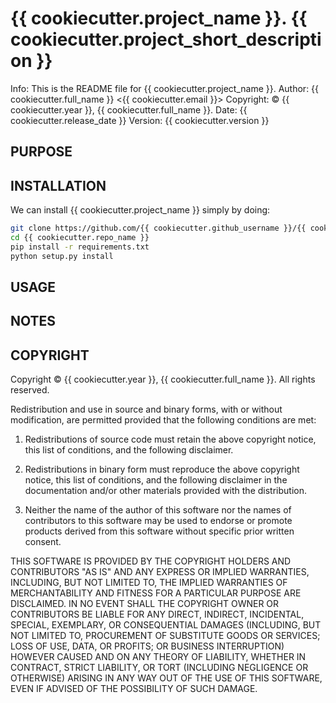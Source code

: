# {{ cookiecutter.project_name }}.  {{ cookiecutter.project_short_description }}

Info: This is the README file for {{ cookiecutter.project_name }}.
Author: {{ cookiecutter.full_name }} <{{ cookiecutter.email }}>
Copyright: © {{ cookiecutter.year }}, {{ cookiecutter.full_name }}.
Date: {{ cookiecutter.release_date }}
Version: {{ cookiecutter.version }}


## PURPOSE


## INSTALLATION

We can install {{ cookiecutter.project_name }} simply by doing:
```sh
git clone https://github.com/{{ cookiecutter.github_username }}/{{ cookiecutter.repo_name }}
cd {{ cookiecutter.repo_name }}
pip install -r requirements.txt
python setup.py install
```



## USAGE

## NOTES

## COPYRIGHT

Copyright © {{ cookiecutter.year }}, {{ cookiecutter.full_name }}.
All rights reserved.

Redistribution and use in source and binary forms, with or without
modification, are permitted provided that the following conditions are
met:

1. Redistributions of source code must retain the above copyright
   notice, this list of conditions, and the following disclaimer.

2. Redistributions in binary form must reproduce the above copyright
   notice, this list of conditions, and the following disclaimer in the
   documentation and/or other materials provided with the distribution.

3. Neither the name of the author of this software nor the names of
   contributors to this software may be used to endorse or promote
   products derived from this software without specific prior written
   consent.

THIS SOFTWARE IS PROVIDED BY THE COPYRIGHT HOLDERS AND CONTRIBUTORS
"AS IS" AND ANY EXPRESS OR IMPLIED WARRANTIES, INCLUDING, BUT NOT
LIMITED TO, THE IMPLIED WARRANTIES OF MERCHANTABILITY AND FITNESS FOR
A PARTICULAR PURPOSE ARE DISCLAIMED.  IN NO EVENT SHALL THE COPYRIGHT
OWNER OR CONTRIBUTORS BE LIABLE FOR ANY DIRECT, INDIRECT, INCIDENTAL,
SPECIAL, EXEMPLARY, OR CONSEQUENTIAL DAMAGES (INCLUDING, BUT NOT
LIMITED TO, PROCUREMENT OF SUBSTITUTE GOODS OR SERVICES; LOSS OF USE,
DATA, OR PROFITS; OR BUSINESS INTERRUPTION) HOWEVER CAUSED AND ON ANY
THEORY OF LIABILITY, WHETHER IN CONTRACT, STRICT LIABILITY, OR TORT
(INCLUDING NEGLIGENCE OR OTHERWISE) ARISING IN ANY WAY OUT OF THE USE
OF THIS SOFTWARE, EVEN IF ADVISED OF THE POSSIBILITY OF SUCH DAMAGE.
